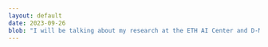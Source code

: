 ```yaml
---
layout: default
date: 2023-09-26
blob: "I will be talking about my research at the ETH AI Center and D-MTEC 🇨🇭"
---
```

